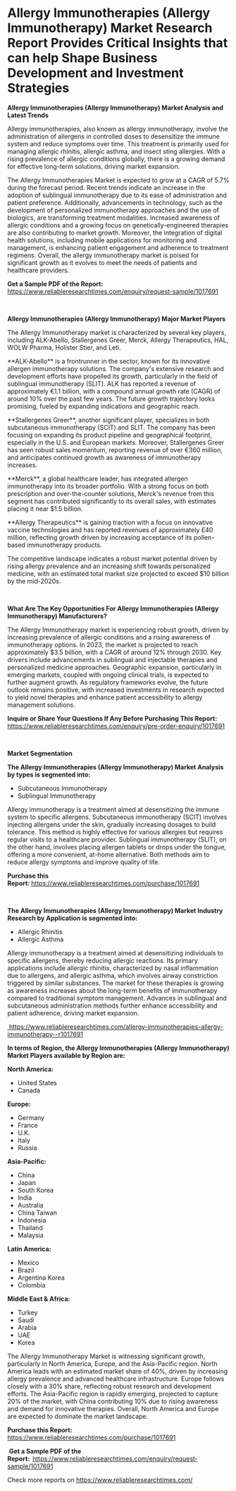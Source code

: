 <p><h1>Allergy Immunotherapies (Allergy Immunotherapy) Market Research Report Provides Critical Insights that can help Shape Business Development and Investment Strategies</h1></p><p><strong>Allergy Immunotherapies (Allergy Immunotherapy) Market Analysis and Latest Trends</strong></p>
<p><p>Allergy immunotherapies, also known as allergy immunotherapy, involve the administration of allergens in controlled doses to desensitize the immune system and reduce symptoms over time. This treatment is primarily used for managing allergic rhinitis, allergic asthma, and insect sting allergies. With a rising prevalence of allergic conditions globally, there is a growing demand for effective long-term solutions, driving market expansion.</p><p>The Allergy Immunotherapies Market is expected to grow at a CAGR of 5.7% during the forecast period. Recent trends indicate an increase in the adoption of sublingual immunotherapy due to its ease of administration and patient preference. Additionally, advancements in technology, such as the development of personalized immunotherapy approaches and the use of biologics, are transforming treatment modalities. Increased awareness of allergic conditions and a growing focus on genetically-engineered therapies are also contributing to market growth. Moreover, the integration of digital health solutions, including mobile applications for monitoring and management, is enhancing patient engagement and adherence to treatment regimens. Overall, the allergy immunotherapy market is poised for significant growth as it evolves to meet the needs of patients and healthcare providers.</p></p>
<p><strong>Get a Sample PDF of the Report:&nbsp;</strong> <a href="https://www.reliableresearchtimes.com/enquiry/request-sample/1017691?utm_campaign=3101&utm_medium=2&utm_source=Github&utm_content=ia&utm_term=21032025&utm_id=allergy-immunotherapies-allergy-immunotherapy">https://www.reliableresearchtimes.com/enquiry/request-sample/1017691</a></p>
<p>&nbsp;</p>
<p><strong>Allergy Immunotherapies (Allergy Immunotherapy) Major Market Players</strong></p>
<p><p>The Allergy Immunotherapy market is characterized by several key players, including ALK-Abello, Stallergenes Greer, Merck, Allergy Therapeutics, HAL, WOLW Pharma, Holister Stier, and Leti. </p><p>**ALK-Abello** is a frontrunner in the sector, known for its innovative allergen immunotherapy solutions. The company's extensive research and development efforts have propelled its growth, particularly in the field of sublingual immunotherapy (SLIT). ALK has reported a revenue of approximately €1.1 billion, with a compound annual growth rate (CAGR) of around 10% over the past few years. The future growth trajectory looks promising, fueled by expanding indications and geographic reach.</p><p>**Stallergenes Greer**, another significant player, specializes in both subcutaneous immunotherapy (SCIT) and SLIT. The company has been focusing on expanding its product pipeline and geographical footprint, especially in the U.S. and European markets. Moreover, Stallergenes Greer has seen robust sales momentum, reporting revenue of over €360 million, and anticipates continued growth as awareness of immunotherapy increases.</p><p>**Merck**, a global healthcare leader, has integrated allergen immunotherapy into its broader portfolio. With a strong focus on both prescription and over-the-counter solutions, Merck's revenue from this segment has contributed significantly to its overall sales, with estimates placing it near $1.5 billion. </p><p>**Allergy Therapeutics** is gaining traction with a focus on innovative vaccine technologies and has reported revenues of approximately £40 million, reflecting growth driven by increasing acceptance of its pollen-based immunotherapy products.</p><p>The competitive landscape indicates a robust market potential driven by rising allergy prevalence and an increasing shift towards personalized medicine, with an estimated total market size projected to exceed $10 billion by the mid-2020s.</p></p>
<p>&nbsp;</p>
<p><strong>What Are The Key Opportunities For Allergy Immunotherapies (Allergy Immunotherapy) Manufacturers?</strong></p>
<p><p>The Allergy Immunotherapy market is experiencing robust growth, driven by increasing prevalence of allergic conditions and a rising awareness of immunotherapy options. In 2023, the market is projected to reach approximately $3.5 billion, with a CAGR of around 12% through 2030. Key drivers include advancements in sublingual and injectable therapies and personalized medicine approaches. Geographic expansion, particularly in emerging markets, coupled with ongoing clinical trials, is expected to further augment growth. As regulatory frameworks evolve, the future outlook remains positive, with increased investments in research expected to yield novel therapies and enhance patient accessibility to allergy management solutions.</p></p>
<p><strong>Inquire or Share Your Questions If Any Before Purchasing This Report:</strong> <a href="https://www.reliableresearchtimes.com/enquiry/pre-order-enquiry/1017691?utm_campaign=3101&utm_medium=2&utm_source=Github&utm_content=ia&utm_term=21032025&utm_id=allergy-immunotherapies-allergy-immunotherapy">https://www.reliableresearchtimes.com/enquiry/pre-order-enquiry/1017691</a></p>
<p>&nbsp;</p>
<p><strong>Market Segmentation</strong></p>
<p><strong>The Allergy Immunotherapies (Allergy Immunotherapy) Market Analysis by types is segmented into:</strong></p>
<p><ul><li>Subcutaneous Immunotherapy</li><li>Sublingual Immunotherapy</li></ul></p>
<p><p>Allergy immunotherapy is a treatment aimed at desensitizing the immune system to specific allergens. Subcutaneous immunotherapy (SCIT) involves injecting allergens under the skin, gradually increasing dosages to build tolerance. This method is highly effective for various allergies but requires regular visits to a healthcare provider. Sublingual immunotherapy (SLIT), on the other hand, involves placing allergen tablets or drops under the tongue, offering a more convenient, at-home alternative. Both methods aim to reduce allergy symptoms and improve quality of life.</p></p>
<p><strong>Purchase this Report:&nbsp;</strong><a href="https://www.reliableresearchtimes.com/purchase/1017691?utm_campaign=3101&utm_medium=2&utm_source=Github&utm_content=ia&utm_term=21032025&utm_id=allergy-immunotherapies-allergy-immunotherapy">https://www.reliableresearchtimes.com/purchase/1017691</a></p>
<p>&nbsp;</p>
<p><strong>The Allergy Immunotherapies (Allergy Immunotherapy) Market Industry Research by Application is segmented into:</strong></p>
<p><ul><li>Allergic Rhinitis</li><li>Allergic Asthma</li></ul></p>
<p><p>Allergy immunotherapy is a treatment aimed at desensitizing individuals to specific allergens, thereby reducing allergic reactions. Its primary applications include allergic rhinitis, characterized by nasal inflammation due to allergens, and allergic asthma, which involves airway constriction triggered by similar substances. The market for these therapies is growing as awareness increases about the long-term benefits of immunotherapy compared to traditional symptom management. Advances in sublingual and subcutaneous administration methods further enhance accessibility and patient adherence, driving market expansion.</p></p>
<p><a href="https://www.reliableresearchtimes.com/allergy-immunotherapies-allergy-immunotherapy--r1017691?utm_campaign=3101&utm_medium=2&utm_source=Github&utm_content=ia&utm_term=21032025&utm_id=allergy-immunotherapies-allergy-immunotherapy">&nbsp;https://www.reliableresearchtimes.com/allergy-immunotherapies-allergy-immunotherapy--r1017691</a></p>
<p><strong>In terms of Region, the Allergy Immunotherapies (Allergy Immunotherapy) Market Players available by Region are:</strong></p>
<p>
    <p> <strong> North America: </strong>
        <ul>
            <li>United States</li>
            <li>Canada</li>
        </ul>
        </p> 
    <p> <strong> Europe: </strong>
        <ul>
            <li>Germany</li>
            <li>France</li>
            <li>U.K.</li>
            <li>Italy</li>
            <li>Russia</li>
        </ul>
        </p> 
    <p> <strong> Asia-Pacific: </strong>
        <ul>
            <li>China</li>
            <li>Japan</li>
            <li>South Korea</li>
            <li>India</li>
            <li>Australia</li>
            <li>China Taiwan</li>
            <li>Indonesia</li>
            <li>Thailand</li>
            <li>Malaysia</li>
        </ul>
        </p> 
    <p> <strong> Latin America: </strong>
        <ul>
            <li>Mexico</li>
            <li>Brazil</li>
            <li>Argentina Korea</li>
            <li>Colombia</li>
        </ul>
        </p> 
    <p> <strong> Middle East & Africa: </strong>
        <ul>
            <li>Turkey</li>
            <li>Saudi</li>
            <li>Arabia</li>
            <li>UAE</li>
            <li>Korea</li>
        </ul>
    </p>
    </p>
<p><p>The Allergy Immunotherapy Market is witnessing significant growth, particularly in North America, Europe, and the Asia-Pacific region. North America leads with an estimated market share of 40%, driven by increasing allergy prevalence and advanced healthcare infrastructure. Europe follows closely with a 30% share, reflecting robust research and development efforts. The Asia-Pacific region is rapidly emerging, projected to capture 20% of the market, with China contributing 10% due to rising awareness and demand for innovative therapies. Overall, North America and Europe are expected to dominate the market landscape.</p></p>
<p><strong>Purchase this Report: </strong><a href="https://www.reliableresearchtimes.com/purchase/1017691?utm_campaign=3101&utm_medium=2&utm_source=Github&utm_content=ia&utm_term=21032025&utm_id=allergy-immunotherapies-allergy-immunotherapy">https://www.reliableresearchtimes.com/purchase/1017691</a></p>
<p>&nbsp;<strong>Get a Sample PDF of the Report:&nbsp;&nbsp;</strong><a href="https://www.reliableresearchtimes.com/enquiry/request-sample/1017691?utm_campaign=3101&utm_medium=2&utm_source=Github&utm_content=ia&utm_term=21032025&utm_id=allergy-immunotherapies-allergy-immunotherapy">https://www.reliableresearchtimes.com/enquiry/request-sample/1017691</a></p>
<p><strong></strong></p>
<p>Check more reports on <a href="https://www.reliableresearchtimes.com/?utm_campaign=3101&utm_medium=2&utm_source=Github&utm_content=ia&utm_term=21032025&utm_id=allergy-immunotherapies-allergy-immunotherapy">https://www.reliableresearchtimes.com/</a></p>